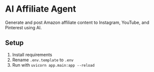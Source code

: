 # AI Affiliate Agent

Generate and post Amazon affiliate content to Instagram, YouTube, and Pinterest using AI.

## Setup
1. Install requirements
2. Rename `.env.template` to `.env`
3. Run with `uvicorn app.main:app --reload`
